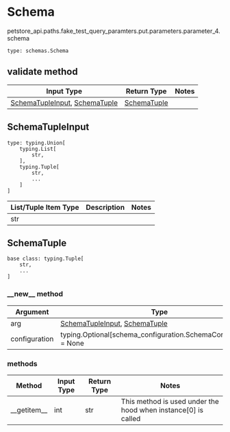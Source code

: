 # Schema
petstore_api.paths.fake_test_query_paramters.put.parameters.parameter_4.schema
```
type: schemas.Schema
```

## validate method
Input Type | Return Type | Notes
------------ | ------------- | -------------
[SchemaTupleInput](#schematupleinput), [SchemaTuple](#schematuple) | [SchemaTuple](#schematuple) |

## SchemaTupleInput
```
type: typing.Union[
    typing.List[
        str,
    ],
    typing.Tuple[
        str,
        ...
    ]
]
```
List/Tuple Item Type | Description | Notes
-------------------- | ------------- | -------------
str |  |

## SchemaTuple
```
base class: typing.Tuple[
    str,
    ...
]
```
### &lowbar;&lowbar;new&lowbar;&lowbar; method
Argument | Type
-------- | ------
arg      | [SchemaTupleInput](#schematupleinput), [SchemaTuple](#schematuple)
configuration | typing.Optional[schema_configuration.SchemaConfiguration] = None

### methods
Method | Input Type | Return Type | Notes
------ | ---------- | ----------- | ------
&lowbar;&lowbar;getitem&lowbar;&lowbar; | int | str | This method is used under the hood when instance[0] is called
